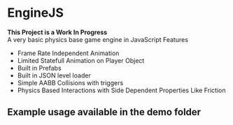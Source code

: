 # EngineJS
**This Project is a Work In Progress**  
A very basic physics base game engine in JavaScript
Features
 - Frame Rate Independent Animation
 - Limited Statefull Animation on Player Object
 - Built in Prefabs
 - Built in JSON level loader
 - Simple AABB Collisions with triggers
 - Physics Based Interactions with Side Dependent Properties Like Friction
## Example usage available in the demo folder
